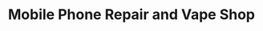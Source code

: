---
title: "Mobile Phone Repair and Vape Shop"
url: /carrickmacross/mobile-phone-repair-and-vape-shop/
shop: Handy
---